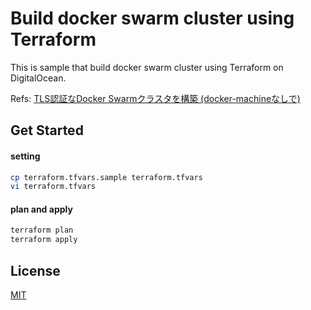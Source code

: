 Build docker swarm cluster using Terraform
==============================
This is sample that build docker swarm cluster using Terraform on DigitalOcean.

Refs: [TLS認証なDocker Swarmクラスタを構築 (docker-machineなしで)](http://blog.namiking.net/post/2015/09/docker-swarm-build-using-tls/)

Get Started
------------------------------

#### setting
```sh
cp terraform.tfvars.sample terraform.tfvars
vi terraform.tfvars
```

#### plan and apply
```sh
terraform plan
terraform apply
```

License
------------------------------
[MIT](./LICENSE)
